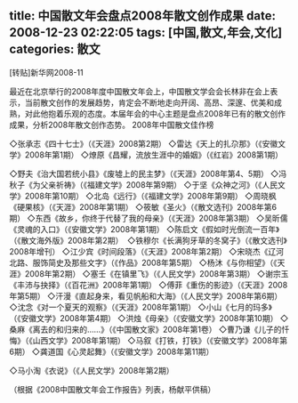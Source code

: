 title: 中国散文年会盘点2008年散文创作成果
date: 2008-12-23 02:22:05
tags: [中国,散文,年会,文化]
categories: 散文
---
 <p>[转贴]新华网2008-11</p> 
 <p>最近在北京举行的2008年度中国散文年会上，中国散文学会会长林非在会上表示，当前散文创作的发展趋势，肯定会不断地走向开阔、高昂、深邃、优美和成熟，对此他抱着乐观的态度。本届年会的中心主题是盘点2008年已有的散文创作成果，分析2008年散文创作态势。  2008年中国散文佳作榜</p> 
 <p>◇张承志《四十七士》（《天涯》2008第2期） ◇雷达《天上的扎尕那》（《安徽文学》2008年第1期） ◇燎原《昌耀，流放生涯中的婚姻》（《红岩》2008第1期）</p> 
<!-- more --><p>◇野夫《治大国若统小县》《废墟上的民主梦》（《天涯》2008年第4、5期） ◇冯秋子《为父亲祈祷》（《福建文学》2008年第9期） ◇于坚《众神之河》（《人民文学》2008年第10期） ◇北岛《远行》（《福建文学》2008年第9期） ◇周晓枫《硬果核》（《天涯》2008年第1期） ◇筱敏《圣火》（《散文选刊》2008年第6期） ◇东西《故乡，你终于代替了我的母亲》（《天涯》2008年第3期） ◇吴昕儒《灵魂的入口》（《安徽文学》2008年第1期） ◇陈启文《假如时光倒流一百年》（《散文海外版》2008年第2期）&nbsp; ◇铁穆尔《长满狗牙草的冬窝子》（《散文选刊》2008年增刊） ◇江少宾《时间段落》（《天涯》2008年第2期） ◇宋晓杰《辽河北路、服饰简史及那些文字》（《作品》2008年第5期） ◇杨沐《与你相望》（《天涯》2008年第2期） ◇塞壬《在镇里飞》（《人民文学》2008年第3期） ◇谢宗玉《丰沛与抉择》（《百花洲》2008年第1期） ◇傅菲《重伤的影迹》（《天涯》2008年第5期） ◇汗漫《直起身来，看见帆船和大海》（《人民文学》2008年第6期） ◇沈念《对一个夏天的观察》（《天涯》2008年第1期） ◇小山《七月的玛多》（《安徽文学》2008年第4期） ◇洪烛《母亲》（《安徽文学》2008年第10期） ◇桑麻《离去的和归来的……》（《中国散文家》2008年第1卷） ◇曹乃谦《儿子的忏悔》（《山西文学》2008年第1期） ◇马叙《打铁，打铁》（《安徽文学》2008年第6期） ◇龚道国《心灵起舞》（《安徽文学》2008年第11期）</p> 
 <p>◇马小淘《衣说》（《人民文学》2008年第2期）</p> 
 <p>（根据《2008中国散文年会工作报告》列表，杨献平供稿）</p> 
